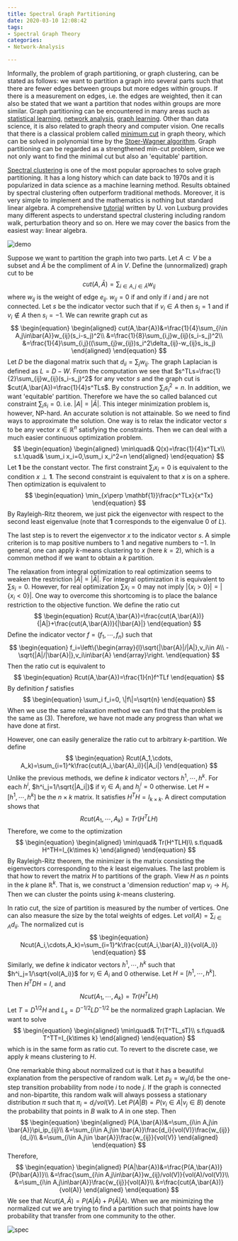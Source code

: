 ```yaml
---
title: Spectral Graph Partitioning
date: 2020-03-10 12:08:42
tags:
- Spectral Graph Theory
categories:
- Network-Analysis

---
```


Informally, the problem of graph partitioning, or graph clustering, can be stated as follows: we want to partition a graph into several parts such that there are fewer edges between groups but more edges within groups. If there is a measurement on edges, i.e. the edges are weighted, then it can also be stated that we want a partition that nodes within groups are more similar. Graph partitioning can be encountered in many areas such as [statistical learning](http://www.stat.cmu.edu/~larry/=sml/), [network analysis](http://www.leonidzhukov.net/hse/2015/networks/), [graph learning](https://web.stanford.edu/class/cs224w/). Other than data science, it is also related to graph theory and computer vision. One recalls that there is a classical problem called [minimum cut](https://en.wikipedia.org/wiki/Minimum_cut) in graph theory, which can be solved in polynomial time by the [Stoer-Wagner algorithm]([https://en.wikipedia.org/wiki/Stoer%E2%80%93Wagner_algorithm](https://en.wikipedia.org/wiki/Stoer–Wagner_algorithm)). Graph partitioning can be regarded as a strengthened min-cut problem, since we not only want to find the minimal cut but also an 'equitable' partition.

 [Spectral clustering](https://en.wikipedia.org/wiki/Spectral_clustering) is one of the most popular approaches to solve graph partitioning. It has a long history which can date back to 1970s and it is popularized in data science as a machine learning method. Results obtained by spectral clustering often outperform traditional methods. Moreover, it is very simple to implement and the mathematics is nothing but standard linear algebra. A comprehensive [tutorial](https://arxiv.org/pdf/0711.0189.pdf) written by U. von Luxburg provides many different aspects to understand spectral clustering including random walk, perturbation theory and so on. Here we may cover the basics from the easiest way: linear algebra. <!--more-->

![demo](demo.jpg)

Suppose we want to partition the graph into two parts. Let $A\subset V$ be a subset and $\bar{A}$ be the compliment of $A$ in $V$. Define the (unnormalized) graph cut to be 
$$
cut(A,\bar{A})=\sum_{i\in A,j\in\bar{A}}w_{ij}
$$
where $w_{ij}$ is the weight of edge $e_{ij}$. $w_{ij}=0$ if and only if $i$ and $j$ are not connected. Let $s$ be the indicator vector such that if $v_i\in A$ then $s_i=1$ and if $v_i\notin A$ then $s_i=-1$. We can rewrite graph cut as
$$
\begin{equation}
\begin{aligned}
cut(A,\bar{A})&=\frac{1}{4}\sum_{i\in A,j\in\bar{A}}w_{ij}(s_i-s_j)^2\\
&=\frac{1}{8}\sum_{i,j}w_{ij}(s_i-s_j)^2\\
&=\frac{1}{4}\sum_{i,j}((\sum_{j}w_{ij})s_i^2\delta_{ij}-w_{ij}s_is_j)
\end{aligned}
\end{equation}
$$
Let $D$ be the diagonal matrix such that $d_{ii}=\sum_{j}w_{ij}$. The graph Laplacian is defined as $L=D-W$. From the computation we see that $s^TLs=\frac{1}{2}\sum_{ij}w_{ij}(s_i-s_j)^2$ for any vector $s$ and the graph cut is $cut(A,\bar{A})=\frac{1}{4}s^TLs$. By construction $\sum_i s_i^2=n$. In addition, we want 'equitable' partition. Therefore we have the so called balanced cut constraint $\sum_i s_i=0$. i.e. $|A|=|\bar{A}|$. This integer minimization problem is, however, NP-hard. An accurate solution is not attainable. So we need to find ways to approximate the solution. One way is to relax the indicator vector $s$ to be any vector $x\in\mathbb{R}^n$ satisfying the constraints. Then we can deal with a much easier continuous optimization problem.
$$
\begin{equation}
\begin{aligned}
\min\quad& Q(x)=\frac{1}{4}x^TLx\\
s.t.\quad& \sum_i x_i=0,\sum_i x_i^2=n
\end{aligned}
\end{equation}
$$
Let $\mathbf{1}$ be the constant vector. The first constraint $\sum_i x_i=0$ is equivalent to the condition $x\perp \mathbf{1}$. The second constraint is equivalent to that $x$ is on a sphere. Then optimization is equivalent to  
$$
\begin{equation}
\min_{x\perp \mathbf{1}}\frac{x^TLx}{x^Tx}
\end{equation}
$$
By Rayleigh-Ritz theorem, we just pick the eigenvector with respect to the second least eigenvalue (note that $\mathbf{1}$ corresponds to the eigenvalue 0 of $L$). 

The last step is to revert the eigenvector $x$ to the indicator vector $s$. A simple criterion is to map positive numbers to $1$ and negative numbers to $-1$. In general, one can apply $k$-means clustering to $x$ (here $k=2$), which is a common method if we want to obtain a $k$ partition.

The relaxation from integral optimization to real optimization seems to weaken the restriction $|A|=|\bar{A}|$. For integral optimization it is equivalent to $\sum s_i=0$. However, for real optimization $\sum x_i=0$ may not imply $|\{x_i>0\}|=|\{x_i<0\}|$. One way to overcome this shortcoming is to place the balance restriction to the objective function. We define the ratio cut 
$$
\begin{equation}
Rcut(A,\bar{A})=\frac{cut(A,\bar{A})}{|A|}+\frac{cut(A,\bar{A})}{|\bar{A}|}
\end{equation}
$$
Define the indicator vector $f=(f_1,\cdots,f_n)$ such that 
$$
\begin{equation}
f_i=\left\{\begin{array}{l}\sqrt{|\bar{A}|/|A|},v_i\in A\\ -\sqrt{|A|/|\bar{A}|},v_i\in\bar{A} \end{array}\right.
\end{equation}
$$
Then the ratio cut is equivalent to 
$$
\begin{equation}
Rcut(A,\bar{A})=\frac{1}{n}f^TLf
\end{equation}
$$
By definition $f$ satisfies 
$$
\begin{equation}
\sum_i f_i=0, \|f\|=\sqrt{n}
\end{equation}
$$
When we use the same relaxation method we can find that the problem is the same as (3). Therefore, we have not made any progress than what we have done at first.

However, one can easily generalize the ratio cut to arbitrary $k$-partition. We define
$$
\begin{equation}
Rcut(A_1,\cdots, A_k)=\sum_{i=1}^k\frac{cut(A_i,\bar{A}_i)}{|A_i|}
\end{equation}
$$
Unlike the previous methods, we define $k$ indicator vectors $h^1,\cdots, h^k$. For each $h^i$, $h^i_j=1/\sqrt{|A_i|}$ if $v_j\in A_i$ and $h^i_j=0$ otherwise. Let $H=[h^1,\cdots,h^k]$ be the $n\times k$ matrix. It satisfies $H^TH=I_{k\times k}$. A direct computation shows that 
$$
\begin{equation}
Rcut(A_1,\cdots,A_k)=Tr(H^TLH)
\end{equation}
$$
Therefore, we come to the optimization 
$$
\begin{equation}
\begin{aligned}
\min\quad& Tr(H^TLH)\\
s.t\quad& H^TH=I_{k\times k}
\end{aligned}
\end{equation}
$$
By Rayleigh-Ritz theorem, the minimizer is the matrix consisting the eigenvectors corresponding to the $k$ least eigenvalues. The last problem is that how to revert the matrix $H$ to partitions of the graph. View $H$ as $n$ points in the $k$ plane $\mathbb{R}^k$. That is, we construct a 'dimension reduction' map $v_i\to H_i$. Then we can cluster the points using $k$-means clustering.

In ratio cut, the size of partition is measured by the number of vertices. One can also measure the size by the total weights of edges. Let $vol(A)=\sum_{i\in A}d_{ii}$. The normalized cut is 
$$
\begin{equation}
Ncut(A_i,\cdots,A_k)=\sum_{i=1}^k\frac{cut(A_i,\bar{A}_i)}{vol(A_i)}
\end{equation}
$$
Similarly, we define $k$ indicator vectors $h^1,\cdots, h^k$ such that $h^i_j=1/\sqrt{vol(A_i)}$ for $v_i\in A_i$ and 0 otherwise. Let $H=[h^1,\cdots,h^k]$. Then $H^TDH=I$, and
$$
\begin{equation}
Ncut(A_1,\cdots,A_k)=Tr(H^TLH)
\end{equation}
$$
Let $T=D^{1/2}H$ and $L_s=D^{-1/2}LD^{-1/2}$ be the normalized graph Laplacian. We want to solve
$$
\begin{equation}
\begin{aligned}
\min\quad& Tr(T^TL_sT)\\
s.t\quad& T^TT=I_{k\times k}
\end{aligned}
\end{equation}
$$
which is in the same form as ratio cut. To revert to the discrete case, we apply $k$ means clustering to $H$. 

One remarkable thing about normalized cut is that it has a beautiful explanation from the perspective of random walk. Let $p_{ij}=w_{ij}/d_i$ be the one-step transition probability from node $i$ to node $j$. If the graph is connected and non-bipartite, this random walk will always possess a stationary distribution $\pi$ such that $\pi_i=d_i/vol(V)$. Let $P(A|B)=P(v_i\in A|v_j\in B)$ denote the probability that points in $B$ walk to $A$ in one step. Then 
$$
\begin{equation}
\begin{aligned}
P(A,\bar{A})&=\sum_{i\in A,j\in \bar{A}}\pi_ip_{ij}\\
&=\sum_{i\in A,j\in \bar{A}}\frac{d_i}{vol(V)}\frac{w_{ij}}{d_i}\\
&=\sum_{i\in A,j\in \bar{A}}\frac{w_{ij}}{vol(V)}
\end{aligned}
\end{equation}
$$
Therefore,
$$
\begin{equation}
\begin{aligned}
P(A|\bar{A})&=\frac{P(A,\bar{A})}{P(\bar{A})}\\
&=\frac{\sum_{i\in A,j\in\bar{A}}w_{ij}/vol(V)}{vol(A)/vol(V)}\\
&=\sum_{i\in A,j\in\bar{A}}\frac{w_{ij}}{vol(A)}\\
&=\frac{cut(A,\bar{A})}{vol(A)}
\end{aligned}
\end{equation}
$$
We see that $Ncut(A,\bar{A})=P(A|\bar{A})+P(\bar{A}|A)$. When we are minimizing the normalized cut we are trying to find a partition such that points have low probability that transfer from one community to the other.

![spec](spec.jpg)